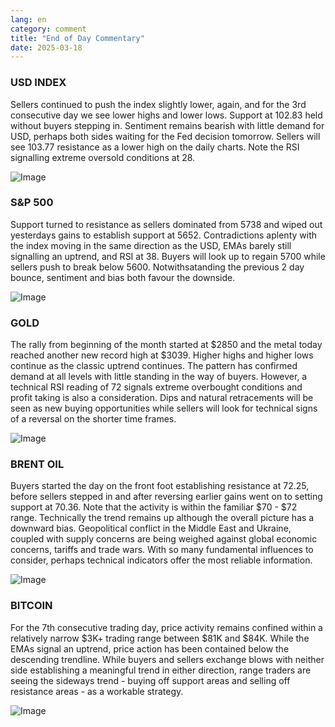 ```yaml
---
lang: en
category: comment 
title: "End of Day Commentary"
date: 2025-03-18
---
```


### USD INDEX

Sellers continued to push the index slightly lower, again, and for the 3rd consecutive day we see lower highs and lower lows. Support at 102.83 held without buyers stepping in. Sentiment remains bearish with little demand for USD, perhaps both sides waiting for the Fed decision tomorrow. Sellers will see 103.77 resistance as a lower high on the daily charts. Note the RSI signalling extreme oversold conditions at 28. 

![Image](https://markleighedu.github.io/img/Mar-2025/18-Mar-2025/usdindex.jpg)

### S&P 500

Support turned to resistance as sellers dominated from 5738 and wiped out yesterdays gains to establish support at 5652. Contradictions aplenty with the index moving in the same direction as the USD, EMAs barely still signalling an uptrend, and RSI at 38. Buyers will look up to regain 5700 while sellers push to break below 5600. Notwithsatanding the previous 2 day bounce, sentiment and bias both favour the downside. 

![Image](https://markleighedu.github.io/img/Mar-2025/18-Mar-2025/sp500.jpg)

### GOLD

The rally from beginning of the month started at $2850 and the metal today reached another new record high at $3039. Higher highs and higher lows continue as the classic uptrend continues. The pattern has confirmed demand at all levels with little standing in the way of buyers. However, a technical RSI reading of 72 signals extreme overbought conditions and profit taking is also a consideration. Dips and natural retracements will be seen as new buying opportunities while sellers will look for technical signs of a reversal on the shorter time frames. 

![Image](https://markleighedu.github.io/img/Mar-2025/18-Mar-2025/gold.jpg)

### BRENT OIL

Buyers started the day on the front foot establishing resistance at 72.25, before sellers stepped in and after reversing earlier gains went on to setting support at 70.36. Note that the activity is within the familiar $70 - $72 range. Technically the trend remains up although the overall picture has a downward bias. Geopolitical conflict in the Middle East and Ukraine, coupled with supply concerns are being weighed against global economic concerns, tariffs and trade wars. With so many fundamental influences to consider, perhaps technical indicators offer the most reliable information.   

![Image](https://markleighedu.github.io/img/Mar-2025/18-Mar-2025/brentoil.jpg)

### BITCOIN

For the 7th consecutive trading day, price activity remains confined within a relatively narrow $3K+ trading range between $81K and $84K. While the EMAs signal an uptrend, price action has been contained below the descending trendline. While buyers and sellers exchange blows with neither side establishing a meaningful trend in either direction, range traders are seeing the sideways trend - buying off support areas and selling off resistance areas - as a workable strategy.

![Image](https://markleighedu.github.io/img/Mar-2025/18-Mar-2025/bitcoin.jpg)

